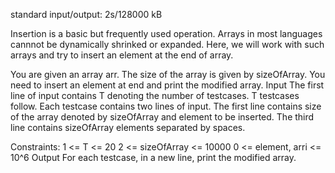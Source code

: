 standard input/output: 2s/128000 kB

Insertion is a basic but frequently used operation. Arrays in most languages cannnot be dynamically shrinked or expanded. Here, we will work with such arrays and try to insert an element at the end of array.

You are given an array arr. The size of the array is given by sizeOfArray. You need to insert an element at end and print the modified array.
Input
The first line of input contains T denoting the number of testcases.
T testcases follow. Each testcase contains two lines of input.
The first line contains size of the array denoted by sizeOfArray and element to be inserted.
The third line contains sizeOfArray elements separated by spaces.

Constraints:
1 <= T <= 20
2 <= sizeOfArray <= 10000
0 <= element, arri <= 10^6
Output
For each testcase, in a new line, print the modified array.